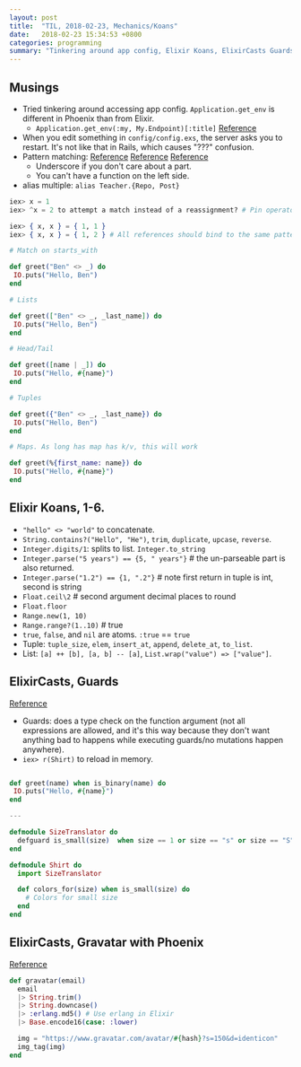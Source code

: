 ```yaml
---
layout: post
title:  "TIL, 2018-02-23, Mechanics/Koans"
date:   2018-02-23 15:34:53 +0800
categories: programming
summary: "Tinkering around app config, Elixir Koans, ElixirCasts Guards/Gravatar."
---
```


## Musings

- Tried tinkering around accessing app config. `Application.get_env` is different in Phoenix than from Elixir.
  - `Application.get_env(:my, My.Endpoint)[:title]` [Reference](https://stackoverflow.com/questions/35725536/how-to-read-config-variable-in-phoenix-elixir)
- When you edit something in `config/config.exs`, the server asks you to restart. It's not like that in Rails, which causes "???" confusion.
- Pattern matching: [Reference](https://elixir-lang.org/getting-started/pattern-matching.html) [Reference](https://revelry.co/pattern-matching-elixir/) [Reference](https://elixirschool.com/en/lessons/basics/pattern-matching/)
  - Underscore if you don't care about a part.
  - You can't have a function on the left side.
- alias multiple: `alias Teacher.{Repo, Post}`

``` elixir
iex> x = 1
iex> ^x = 2 to attempt a match instead of a reassignment? # Pin operator

iex> { x, x } = { 1, 1 }
iex> { x, x } = { 1, 2 } # All references should bind to the same pattern.

# Match on starts_with

def greet("Ben" <> _) do
 IO.puts("Hello, Ben")
end

# Lists

def greet(["Ben" <> _, _last_name]) do
 IO.puts("Hello, Ben")
end

# Head/Tail

def greet([name | _]) do
 IO.puts("Hello, #{name}")
end

# Tuples

def greet({"Ben" <> _, _last_name}) do
 IO.puts("Hello, Ben")
end

# Maps. As long has map has k/v, this will work

def greet(%{first_name: name}) do
 IO.puts("Hello, #{name}")
end
```

## Elixir Koans, 1-6.

- `"hello" <> "world"` to concatenate.
- `String.contains?("Hello", "He")`, `trim`, `duplicate`, `upcase`, `reverse`.
- `Integer.digits/1`: splits to list. `Integer.to_string`
- `Integer.parse("5 years") == {5, " years"}`                                  # the un-parseable part is also returned.
- `Integer.parse("1.2") == {1, ".2"}`                                          # note first return in tuple is int, second is string
- `Float.ceil\2` # second argument decimal places to round
- `Float.floor`
- `Range.new(1, 10)`
- `Range.range?(1..10)` # true
- `true`, `false`, and `nil` are atoms. `:true` == `true`
- Tuple: `tuple_size`, `elem`, `insert_at`,  `append`, `delete_at`, `to_list`.
- List: `[a] ++ [b], [a, b] -- [a]`, `List.wrap("value") => ["value"]`.

## ElixirCasts, Guards
[Reference](https://elixircasts.io/elixir-guards)

- Guards: does a type check on the function argument (not all expressions are allowed, and it's this way because they don't want anything bad to happens while executing guards/no mutations happen anywhere).
- `iex> r(Shirt)` to reload in memory.

``` elixir

def greet(name) when is_binary(name) do
 IO.puts("Hello, #{name}")
end

---

defmodule SizeTranslator do
  defguard is_small(size)  when size == 1 or size == "s" or size == "S"
end

defmodule Shirt do
  import SizeTranslator

  def colors_for(size) when is_small(size) do
    # Colors for small size
  end
end
```

## ElixirCasts, Gravatar with Phoenix
[Reference](https://elixircasts.io/gravatar-with-phoenix)

``` elixir
def gravatar(email)
  email
  |> String.trim()
  |> String.downcase()
  |> :erlang.md5() # Use erlang in Elixir
  |> Base.encode16(case: :lower)

  img = "https://www.gravatar.com/avatar/#{hash}?s=150&d=identicon"
  img_tag(img)
end
```

